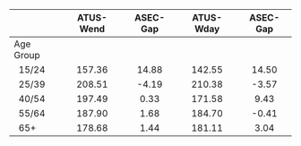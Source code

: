 
|                      |    ATUS-Wend |     ASEC-Gap |    ATUS-Wday |     ASEC-Gap |
| -------------------- | :----------: | :----------: | :----------: | :----------: |
| Age Group            |              |              |              |              |
| &nbsp;&nbsp;15/24    |       157.36 |        14.88 |       142.55 |        14.50 |
| &nbsp;&nbsp;25/39    |       208.51 |        -4.19 |       210.38 |        -3.57 |
| &nbsp;&nbsp;40/54    |       197.49 |         0.33 |       171.58 |         9.43 |
| &nbsp;&nbsp;55/64    |       187.90 |         1.68 |       184.70 |        -0.41 |
| &nbsp;&nbsp;65+      |       178.68 |         1.44 |       181.11 |         3.04 |

